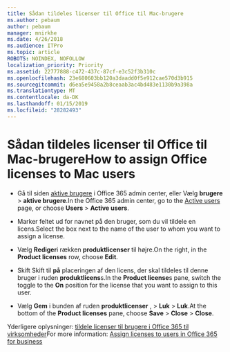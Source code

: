 ```yaml
---
title: Sådan tildeles licenser til Office til Mac-brugere
ms.author: pebaum
author: pebaum
manager: mnirkhe
ms.date: 4/26/2018
ms.audience: ITPro
ms.topic: article
ROBOTS: NOINDEX, NOFOLLOW
localization_priority: Priority
ms.assetid: 22777888-c472-437c-87cf-e3c52f3b310c
ms.openlocfilehash: 23e680603bb120a3daadd0f5e912cae570d3b915
ms.sourcegitcommit: d6ea5e9458a2b8ceaab3ac4bd483e1130b9a398a
ms.translationtype: MT
ms.contentlocale: da-DK
ms.lasthandoff: 01/15/2019
ms.locfileid: "28282493"
---
```

# <a name="how-to-assign-office-licenses-to-mac-users"></a><span data-ttu-id="80635-102">Sådan tildeles licenser til Office til Mac-brugere</span><span class="sxs-lookup"><span data-stu-id="80635-102">How to assign Office licenses to Mac users</span></span>

- <span data-ttu-id="80635-103">Gå til siden [aktive brugere](https://go.microsoft.com/fwlink/p/?linkid=834822) i Office 365 admin center, eller Vælg **brugere** \> **aktive brugere**.</span><span class="sxs-lookup"><span data-stu-id="80635-103">In the Office 365 admin center, go to the [Active users](https://go.microsoft.com/fwlink/p/?linkid=834822) page, or choose **Users** \> **Active users**.</span></span>
    
- <span data-ttu-id="80635-104">Marker feltet ud for navnet på den bruger, som du vil tildele en licens.</span><span class="sxs-lookup"><span data-stu-id="80635-104">Select the box next to the name of the user to whom you want to assign a license.</span></span>
    
- <span data-ttu-id="80635-105">Vælg **Rediger**i rækken **produktlicenser** til højre.</span><span class="sxs-lookup"><span data-stu-id="80635-105">On the right, in the **Product licenses** row, choose **Edit**.</span></span>
    
- <span data-ttu-id="80635-106">Skift Skift til **på** placeringen af den licens, der skal tildeles til denne bruger i ruden **produktlicens**s.</span><span class="sxs-lookup"><span data-stu-id="80635-106">In the **Product license**s pane, switch the toggle to the **On** position for the license that you want to assign to this user.</span></span> 
    
- <span data-ttu-id="80635-107">Vælg **Gem** i bunden af ruden **produktlicenser** , \> **Luk** \> **Luk**.</span><span class="sxs-lookup"><span data-stu-id="80635-107">At the bottom of the **Product licenses** pane, choose **Save** \> **Close** \> **Close**.</span></span>
    
<span data-ttu-id="80635-108">Yderligere oplysninger: [tildele licenser til brugere i Office 365 til virksomheder](.md)</span><span class="sxs-lookup"><span data-stu-id="80635-108">For more information: [Assign licenses to users in Office 365 for business](.md)</span></span>
  

